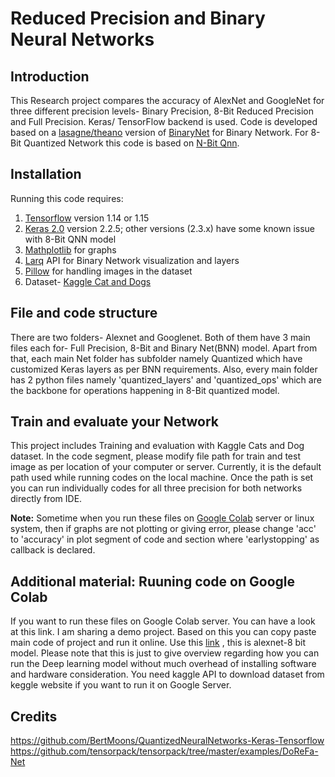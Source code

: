
# Reduced Precision and Binary Neural Networks
## Introduction

This Research project compares the accuracy of AlexNet and GoogleNet for three different precision levels- Binary Precision, 8-Bit Reduced Precision and Full Precision. Keras/ TensorFlow backend is used.
Code is developed based on a [lasagne/theano](https://github.com/MatthieuCourbariaux/BinaryNet) version of [BinaryNet](https://papers.nips.cc/paper/6573-binarized-neural-networks) for Binary Network. For 8-Bit Quantized Network this code is based on [N-Bit Qnn](https://github.com/BertMoons/QuantizedNeuralNetworks-Keras-Tensorflow).

## Installation

Running this code requires:
1. [Tensorflow](https://www.tensorflow.org/install/) version 1.14 or 1.15
2. [Keras 2.0](https://keras.io/) version 2.2.5; other versions (2.3.x) have some known issue with 8-Bit QNN model
3. [Mathplotlib](https://matplotlib.org/) for graphs
3. [Larq](https://larq.dev/) API for Binary Network visualization and layers
4. [Pillow](https://pillow.readthedocs.io/en/stable/) for handling images in the dataset  
5. Dataset- [Kaggle Cat and Dogs](https://www.kaggle.com/tongpython/cat-and-dog) 

## File and code structure
There are two folders- Alexnet and Googlenet. Both of them have 3 main files each for- Full Precision, 8-Bit and Binary Net(BNN) model. Apart from that, each main Net folder has subfolder namely Quantized which have customized Keras layers as per BNN requirements. Also, every main folder has 2 python files namely 'quantized_layers' and 'quantized_ops' which are the backbone for operations happening in 8-Bit quantized model.

## Train and evaluate your Network

This project includes Training and evaluation with Kaggle Cats and Dog dataset. In the code segment, please modify file path for train and test image as per location of your computer or server. Currently, it is the default path used while running codes on the local machine.
Once the path is set you can run individually codes for all three precision for both networks directly from IDE.

__Note:__ Sometime when you run these files on [Google Colab](https://colab.research.google.com/) server or linux system, then if graphs are not plotting or giving error, please change 'acc' to 'accuracy' in plot segment of code and section where 'earlystopping' as callback is declared.

## Additional material: Ruuning code on Google Colab
If you want to run these files on Google Colab server. You can have a look at this link. I am sharing a demo project. Based on this you can copy paste main code of project and run it online. Use this [link](https://colab.research.google.com/drive/1XVq2WrhNnE84U91QCDcFdO0tNTNzJIc1) , this is alexnet-8 bit model. Please note that this is just to give overview regarding how you can run the Deep learning model without much overhead of installing software and hardware consideration. You need kaggle API to download dataset from keggle website if you want to run it on Google Server.

## Credits


https://github.com/BertMoons/QuantizedNeuralNetworks-Keras-Tensorflow
https://github.com/tensorpack/tensorpack/tree/master/examples/DoReFa-Net
